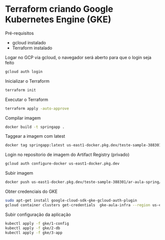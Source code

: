 # Terraform criando Google Kubernetes Engine (GKE)

Pré-requisitos

- gcloud instalado
- Terraform instalado

Logar no GCP via gcloud, o navegador será aberto para que o login seja feito

```sh
gcloud auth login
```

Inicializar o Terraform

```sh
terraform init
```

Executar o Terraform

```sh
terraform apply -auto-approve
```

Compilar imagem

```sh
docker build -t springapp .
```

Taggear a imagem com latest

```sh
docker tag springapp:latest us-east1-docker.pkg.dev/teste-sample-388301/ar-aula-spring/springapp:latest
```

Login no repositorio de imagem do Artifact Registry (privado)

```sh
gcloud auth configure-docker us-east1-docker.pkg.dev
```

Subir imagem

```sh
docker push us-east1-docker.pkg.dev/teste-sample-388301/ar-aula-spring/springapp:latest
```

Obter credenciais do GKE

```sh
sudo apt-get install google-cloud-sdk-gke-gcloud-auth-plugin
gcloud container clusters get-credentials  gke-aula-infra --region us-east1
```

Subir configuração da aplicação

```sh
kubectl apply -f gke/1-config
kubectl apply -f gke/2-db
kubectl apply -f gke/3-app
```
